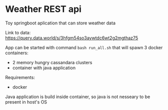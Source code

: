 # Weather REST api

Toy springboot aplication that can store weather data

Link to data: https://query.data.world/s/3hfgm54so3aywtdc6wt2g2mgthaz75

App can be started with command `bash run_all.sh` that will spawn 3 docker containers:
 - 2 memory hungry cassandara clusters 
 - container with java application
 
Requirements:
 - docker

Java application is build inside container, so java is not nesseary to be present in host's OS
